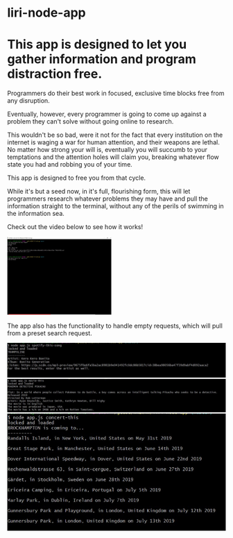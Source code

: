 # liri-node-app 
# This app is designed to let you gather information and program distraction free. 


Programmers do their best work in focused, exclusive time blocks free from any disruption. 

Eventually, however, every programmer is going to come up against a problem they can't solve without going online to research.

This wouldn't be so bad, were it not for the fact that every institution on the internet is waging a war for human attention, and their weapons are lethal. No matter how strong your will is, eventually you will succumb to your temptations and the attention holes will claim you, breaking whatever flow state you had and robbing you of your time. 

This app is designed to free you from that cycle. 

While it's but a seed now, in it's full, flourishing form, this will let programmers research whatever problems they may have and 
pull the information straight to the terminal, without any of the perils of swimming in the information sea. 

Check out the video below to see how it works!

<a href="https://www.youtube.com/watch?v=wYAPC-3ClhY&feature=youtu.be" target="_blank">
<img src="Video_Thumbnail.jpg" 
width="240" height="180"/></a>

The app also has the functionality to handle empty requests, which will pull from a preset search request. 

![The Spotify request will bring up Kero Kero Bonito's 'Trampoline'.](./spotify-empty-request.jpg)
![The movie request will pull up 'Detective Pikachu'.](./omdb-empty-request.jpg)
![The concert request will pull up BROCKHAMPTON'S tour dates](./concert-empty-request.jpg)
